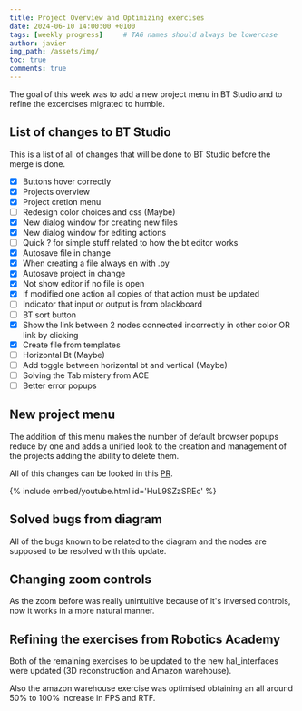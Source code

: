 ```yaml
---
title: Project Overview and Optimizing exercises
date: 2024-06-10 14:00:00 +0100
tags: [weekly progress]     # TAG names should always be lowercase
author: javier
img_path: /assets/img/
toc: true
comments: true
---
```


The goal of this week was to add a new project menu in BT Studio and to refine the excercises migrated to humble.

## List of changes to BT Studio

This is a list of all of changes that will be done to BT Studio before the merge is done.

- [X] Buttons hover correctly
- [X] Projects overview
- [X] Project cretion menu
- [ ] Redesign color choices and css (Maybe)
- [X] New dialog window for creating new files
- [X] New dialog window for editing actions
- [ ] Quick ? for simple stuff related to how the bt editor works
- [X] Autosave file in change
- [X] When creating a file always en with .py
- [X] Autosave project in change
- [X] Not show editor if no file is open
- [X] If modified one action all copies of that action must be updated
- [ ] Indicator that input or output is from blackboard
- [ ] BT sort button
- [X] Show the link between 2 nodes connected incorrectly in other color OR link by clicking
- [X] Create file from templates
- [ ] Horizontal Bt (Maybe)
- [ ] Add toggle between horizontal bt and vertical (Maybe)
- [ ] Solving the Tab mistery from ACE
- [ ] Better error popups

## New project menu

The addition of this menu makes the number of default browser popups reduce by one and adds a unified look to the creation and management of the projects adding the ability to delete them.

All of this changes can be looked in this [PR](https://github.com/JdeRobot/bt-studio/pull/89).

{% include embed/youtube.html id='HuL9SZzSREc' %}

## Solved bugs from diagram

All of the bugs known to be related to the diagram and the nodes are supposed to be resolved with this update.

## Changing zoom controls

As the zoom before was really unintuitive because of it's inversed controls, now it works in a more natural manner.

## Refining the exercises from Robotics Academy

Both of the remaining exercises to be updated to the new hal_interfaces were updated (3D reconstruction and Amazon warehouse).

Also the amazon warehouse exercise was optimised obtaining an all around 50% to 100% increase in FPS and RTF.
